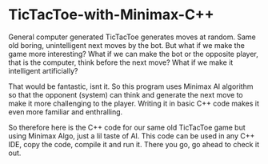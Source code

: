 # TicTacToe-with-Minimax-C++

General computer generated TicTacToe generates moves at random. Same old boring, unintelligent next moves by the bot. But what if we make the game more interesting? What if we can make the bot or the opposite player, that is the computer, think before the next move? What if we make it intelligent artificially? 

That would be fantastic, isnt it. So this program uses Minimax AI algorithm so that the opponent (system) can think and generate the next move to make it more challenging to the player. Writing it in basic C++ code makes it even more familiar and enthralling.

So therefore here is the C++ code for our same old TicTacToe game but using Minimax Algo, just a lil taste of AI. This code can be used in any C++ IDE, copy the code, compile it and run it. There you go, go ahead to check it out.
